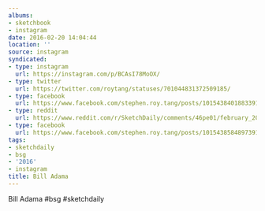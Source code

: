 ```yaml
---
albums:
- sketchbook
- instagram
date: 2016-02-20 14:04:44
location: ''
source: instagram
syndicated:
- type: instagram
  url: https://instagram.com/p/BCAsI78MoOX/
- type: twitter
  url: https://twitter.com/roytang/statuses/701044831372509185/
- type: facebook
  url: https://www.facebook.com/stephen.roy.tang/posts/10154384018833912:1
- type: reddit
  url: https://www.reddit.com/r/SketchDaily/comments/46pe01/february_20th_serious_saturday_two_10_minute/d0714xl/
- type: facebook
  url: https://www.facebook.com/stephen.roy.tang/posts/10154385848973912
tags:
- sketchdaily
- bsg
- '2016'
- instagram
title: Bill Adama
---
```


Bill Adama #bsg #sketchdaily